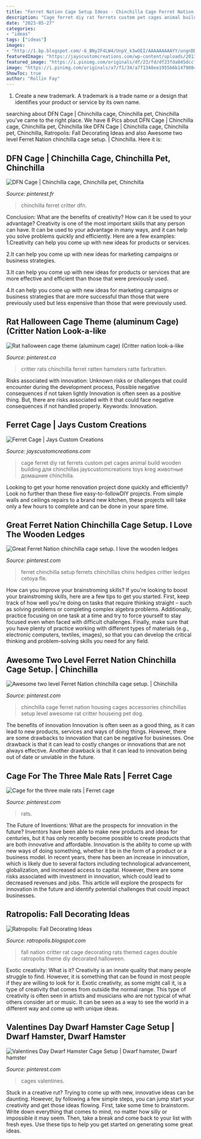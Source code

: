 ```yaml
---
title: "Ferret Nation Cage Setup Ideas - Chinchilla Cage Ferret Nation Housing Cages Accessories Chinchillas Setup Level Awesome Rat Critter Houseing Pet Dog"
description: "Cage ferret diy rat ferrets custom pet cages animal build wooden building для chinchillas jayscustomcreations toys kreg животные домашние chinchilla"
date: "2023-05-27"
categories:
- "ideas"
tags: ["ideas"]
images:
- "http://1.bp.blogspot.com/-6_BNy2F4LW4/UnpV_k3wOEI/AAAAAAAAAYY/ungnDD8ZO_Q/s1600/FallCNFull.jpg"
featuredImage: "https://jayscustomcreations.com/wp-content/uploads/2013/03/Ferret-Cage-2.jpg"
featured_image: "https://i.pinimg.com/originals/df/23/fd/df23fda845dccfab95ee6fe781582adf.jpg"
image: "https://i.pinimg.com/originals/a7/f1/34/a7f1348ee1955b6b14790847d5946efe.jpg"
ShowToc: true
author: "Rollin Fay"
---
```



1. Create a new trademark. A trademark is a trade name or a design that identifies your product or service by its own name.

	

		
searching about DFN Cage | Chinchilla cage, Chinchilla pet, Chinchilla you've came to the right place. We have 8 Pics about DFN Cage | Chinchilla cage, Chinchilla pet, Chinchilla like DFN Cage | Chinchilla cage, Chinchilla pet, Chinchilla, Ratropolis: Fall Decorating Ideas and also Awesome two level Ferret Nation chinchilla cage setup. | Chinchilla. Here it is:
		
    
## DFN Cage | Chinchilla Cage, Chinchilla Pet, Chinchilla

<img loading=lazy src="https://i.pinimg.com/originals/fb/e5/d7/fbe5d70904561a963afde955fed8ffcd.jpg" onerror="this.onerror=null;this.src='https://tse4.mm.bing.net/th?id=OIP.J-tmezh8CP52pI50sEJBjgHaJ4&amp;pid=15.1';" alt="DFN Cage | Chinchilla cage, Chinchilla pet, Chinchilla">

_Source: pinterest.fr_

>chinchilla ferret critter dfn. 

	

Conclusion: What are the benefits of creativity? How can it be used to your advantage?
Creativity is one of the most important skills that any person can have. It can be used to your advantage in many ways, and it can help you solve problems quickly and efficiently. Here are a few examples: 
1.Creativity can help you come up with new ideas for products or services.

2.It can help you come up with new ideas for marketing campaigns or business strategies.

3.It can help you come up with new ideas for products or services that are more effective and efficient than those that were previously used.

4.It can help you come up with new ideas for marketing campaigns or business strategies that are more successful than those that were previously used but less expensive than those that were previously used.

    
## Rat Halloween Cage Theme (aluminum Cage) (Critter Nation Look-a-like

<img loading=lazy src="https://i.pinimg.com/originals/7b/1f/f2/7b1ff2797e05abf10cc121afa0368933.jpg" onerror="this.onerror=null;this.src='https://tse2.mm.bing.net/th?id=OIP.4q_khPe5QKTWCA1FGOg8jQHaJz&amp;pid=15.1';" alt="Rat halloween cage theme (aluminum cage) (Critter nation look-a-like">

_Source: pinterest.ca_

>critter rats chinchilla ferret ratten hamsters ratte farbratten. 

	

Risks associated with innovation: Unknown risks or challenges that could encounter during the development process, Possible negative consequences if not taken lightly
Innovation is often seen as a positive thing. But, there are risks associated with it that could face negative consequences if not handled properly. Keywords: Innovation.

    
## Ferret Cage | Jays Custom Creations

<img loading=lazy src="https://jayscustomcreations.com/wp-content/uploads/2013/03/Ferret-Cage-2.jpg" onerror="this.onerror=null;this.src='https://tse2.mm.bing.net/th?id=OIP.0-F5Mn8awDrOwx5hjD7w0wHaFj&amp;pid=15.1';" alt="Ferret Cage | Jays Custom Creations">

_Source: jayscustomcreations.com_

>cage ferret diy rat ferrets custom pet cages animal build wooden building для chinchillas jayscustomcreations toys kreg животные домашние chinchilla. 

	

Looking to get your home renovation project done quickly and efficiently? Look no further than these five easy-to-followDIY projects. From simple walls and ceilings repairs to a brand new kitchen, these projects will take only a few hours to complete and can be done in your spare time.

    
## Great Ferret Nation Chinchilla Cage Setup. I Love The Wooden Ledges

<img loading=lazy src="https://i.pinimg.com/originals/3a/70/c1/3a70c1bb8305c0505fb1e925dc04514e.jpg" onerror="this.onerror=null;this.src='https://tse4.mm.bing.net/th?id=OIP.8AZxCmZyeHI-URHsctaUSAHaLH&amp;pid=15.1';" alt="Great Ferret Nation chinchilla cage setup. I love the wooden ledges">

_Source: pinterest.com_

>ferret chinchilla setup ferrets chinchillas chins hedgies critter ledges cetoya fle. 

	

How can you improve your brainstroming skills?
If you're looking to boost your brainstroming skills, here are a few tips to get you started. First, keep track of how well you're doing on tasks that require thinking straight – such as solving problems or completing complex algebra problems. Additionally, practice focusing on one task at a time and try to force yourself to stay focused even when faced with difficult challenges. Finally, make sure that you have plenty of practice working with different types of materials (e.g., electronic computers, textiles, images), so that you can develop the critical thinking and problem-solving skills you need for any field.

    
## Awesome Two Level Ferret Nation Chinchilla Cage Setup. | Chinchilla

<img loading=lazy src="https://i.pinimg.com/originals/a7/f1/34/a7f1348ee1955b6b14790847d5946efe.jpg" onerror="this.onerror=null;this.src='https://tse3.mm.bing.net/th?id=OIP.1DGN6JqM63lJGy30udLj3gHaLH&amp;pid=15.1';" alt="Awesome two level Ferret Nation chinchilla cage setup. | Chinchilla">

_Source: pinterest.com_

>chinchilla cage ferret nation housing cages accessories chinchillas setup level awesome rat critter houseing pet dog. 

	

The benefits of innovation
Innovation is often seen as a good thing, as it can lead to new products, services and ways of doing things. However, there are some drawbacks to innovation that can be negative for businesses. One drawback is that it can lead to costly changes or innovations that are not always effective. Another drawback is that it can lead to innovation being out of date or unviable in the future.

    
## Cage For The Three Male Rats | Ferret Cage

<img loading=lazy src="https://i.pinimg.com/736x/b6/e5/e0/b6e5e061433d7be64e5a8b1ed30c469a--rat-care-pet-rats.jpg" onerror="this.onerror=null;this.src='https://tse4.mm.bing.net/th?id=OIP.KzA-_riEhUfOhcse8Go6TgHaJ4&amp;pid=15.1';" alt="Cage for the three male rats | Ferret cage">

_Source: pinterest.com_

>rats. 

	

The Future of Inventions: What are the prospects for innovation in the future?
Inventors have been able to make new products and ideas for centuries, but it has only recently become possible to create products that are both innovative and affordable. Innovation is the ability to come up with new ways of doing something, whether it be in the form of a product or a business model. In recent years, there has been an increase in innovation, which is likely due to several factors including technological advancement, globalization, and increased access to capital. However, there are some risks associated with investment in innovation, which could lead to decreased revenues and jobs. This article will explore the prospects for innovation in the future and identify potential challenges that could impact businesses.

    
## Ratropolis: Fall Decorating Ideas

<img loading=lazy src="http://1.bp.blogspot.com/-6_BNy2F4LW4/UnpV_k3wOEI/AAAAAAAAAYY/ungnDD8ZO_Q/s1600/FallCNFull.jpg" onerror="this.onerror=null;this.src='https://tse1.mm.bing.net/th?id=OIP.0SFlIzhiAiIRQSeSWDfXlQHaI7&amp;pid=15.1';" alt="Ratropolis: Fall Decorating Ideas">

_Source: ratropolis.blogspot.com_

>fall nation critter rat cage decorating rats themed cages double ratropolis theme diy decorated halloween. 

	

Exotic creativity: What is it?
Creativity is an innate quality that many people struggle to find. However, it is something that can be found in most people if they are willing to look for it. Exotic creativity, as some might call it, is a type of creativity that comes from outside the normal range. This type of creativity is often seen in artists and musicians who are not typical of what others consider art or music. It can be seen as a way to see the world in a different way and come up with unique ideas.

    
## Valentines Day Dwarf Hamster Cage Setup | Dwarf Hamster, Dwarf Hamster

<img loading=lazy src="https://i.pinimg.com/originals/df/23/fd/df23fda845dccfab95ee6fe781582adf.jpg" onerror="this.onerror=null;this.src='https://tse2.mm.bing.net/th?id=OIP.suWzBj_QOoBOms4yeGBP3AHaFj&amp;pid=15.1';" alt="Valentines Day Dwarf Hamster Cage Setup | Dwarf hamster, Dwarf hamster">

_Source: pinterest.com_

>cages valentines. 

	

Stuck in a creative rut? Trying to come up with new, innovative ideas can be daunting. However, by following a few simple steps, you can jump start your creativity and get those ideas flowing. First, take some time to brainstorm. Write down everything that comes to mind, no matter how silly or impossible it may seem. Then, take a break and come back to your list with fresh eyes. Use these tips to help you get started on generating some great ideas.


